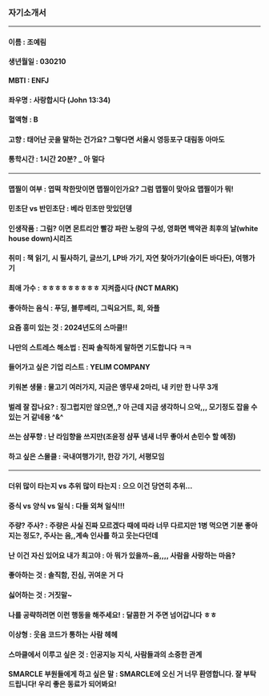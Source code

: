 ### 자기소개서

----------------------------

#### 이름 : 조예림

#### 생년월일 : 030210

#### MBTI : ENFJ

#### 좌우명 : 사랑합시다 (John 13:34)

#### 혈액형 : B

#### 고향 : 태어난 곳을 말하는 건가요? 그렇다면 서울시 영등포구 대림동 아마도

#### 통학시간 : 1시간 20분? _ 아 멀다

-----------------------------

#### 맵찔이 여부 : 엽떡 착한맛이면 맵찔이인가요? 그럼 맵찔이 맞아요 맵찔이가 뭐!

#### 민초단 vs 반민초단 : 베라 민초만 맛있던뎅

#### 인생작품 : 그림? 이면 몬트리안 빨강 파란 노랑의 구성, 영화면 백악관 최후의 날(white house down)시리즈

#### 취미 : 책 읽기, 시 필사하기, 글쓰기, LP바 가기, 자연 찾아가기(숲이든 바다든), 여행가기

#### 최애 가수 : ㅎㅎㅎㅎㅎㅎㅎㅎㅎ 지켜줍시다 (NCT MARK)

#### 좋아하는 음식 : 푸딩, 블루베리, 그릭요거트, 회, 와플

#### 요즘 흥미 있는 것 : 2024년도의 스마클!! 

#### 나만의 스트레스 해소법 : 진짜 솔직하게 말하면 기도합니다 ㅋㅋ

#### 들어가고 싶은 기업 리스트 : YELIM COMPANY

#### 키워본 생물 : 물고기 여러가지, 지금은 앵무새 2마리, 내 키만 한 나무 3개

#### 벌레 잘 잡나요? : 징그럽지만 않으면,,? 아 근데 지금 생각하니 으악,,, 모기정도 잡을 수 있는 거 같네용 ^&^

#### 쓰는 샴푸향 : 난 라임향을 쓰지만(조윤정 샴푸 냄새 너무 좋아서 손민수 할 예정)

#### 하고 싶은 스몰클 : 국내여행가기!, 한강 가기, 서평모임

-----------------------------------------------------------------

#### 더위 많이 타는지 vs 추위 많이 타는지 : 으으 이건 당연히 추위... 

#### 중식 vs 양식 vs 일식 : 다들 외쳐 일식!!!

#### 주량? 주사? : 주량은 사실 진짜 모르겠다 때에 따라 너무 다르지만 1병 먹으면 기분 좋아지는 정도?, 주사는 음,,계속 인사를 하고 웃는다던데

#### 난 이건 자신 있어요 내가 최고야 : 아 뭐가 있을까~음,,,, 사람을 사랑하는 마음?

#### 좋아하는 것 : 솔직함, 진심, 귀여운 거 다

#### 싫어하는 것 : 거짓말~

#### 나를 공략하려면 이런 행동을 해주세요! : 달콤한 거 주면 넘어갑니다 ㅎㅎ

#### 이상형 : 웃음 코드가 통하는 사람 헤헤

#### 스마클에서 이루고 싶은 것 : 인공지능 지식, 사람들과의 소중한 관계

#### SMARCLE 부원들에게 하고 싶은 말 : SMARCLE에 오신 거 너무 환영합니다. 잘 부탁드립니다! 우리 좋은 동료가 되어봐요!
